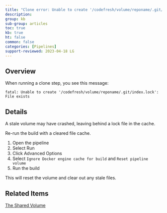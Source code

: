 ```yaml
---
title: "Clone error: Unable to create '/codefresh/volume/reponame/.git/index.lock': File exists"
description: 
group: kb
sub-group: articles
toc: true
kb: true
ht: false
common: false
categories: [Pipelines]
support-reviewed: 2023-04-18 LG
---
```


## Overview

When running a clone step, you see this message:

```shell
fatal: Unable to create '/codefresh/volume/reponame/.git/index.lock': File exists
```

## Details

A stale volume may have crashed, leaving behind a lock file in the cache.

Re-run the build with a cleared file cache.

1. Open the pipeline
2. Select Run
3. Click Advanced Options
4. Select `Ignore Docker engine cache for build` and `Reset pipeline volume`
5. Run the build

This will reset the volume and clear out any stale files.

## Related Items

[The Shared Volume]({{site.baseurl}}/docs/example-catalog/ci-examples/shared-volumes-between-builds/#the-shared-volume)

